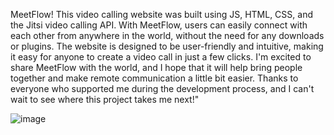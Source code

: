 MeetFlow! This video calling website was built using JS, HTML, CSS, and the Jitsi video calling API.
With MeetFlow, users can easily connect with each other from anywhere in the world, without the need for any downloads or plugins. The website is designed to be user-friendly and intuitive, making it easy for anyone to create a video call in just a few clicks.
I'm excited to share MeetFlow with the world, and I hope that it will help bring people together and make remote communication a little bit easier. Thanks to everyone who supported me during the development process, and I can't wait to see where this project takes me next!"


![image](https://user-images.githubusercontent.com/91855497/236599954-ac6afb29-3132-4ce1-bd1f-528c606cada9.png)

